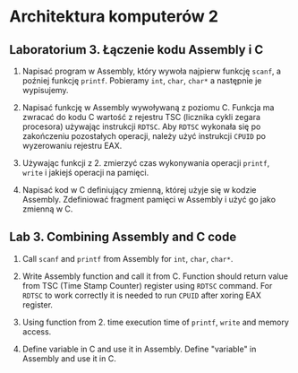 # Architektura komputerów 2

## Laboratorium 3. Łączenie kodu Assembly i C

1. Napisać program w Assembly, który wywoła najpierw funkcję `scanf`, a poźniej funkcję `printf`. Pobieramy `int`, `char`, `char*` a następnie je wypisujemy.

1. Napisać funkcję w Assembly wywoływaną z poziomu C. Funkcja ma zwracać do kodu C wartość z rejestru TSC (licznika cykli zegara procesora) używając instrukcji `RDTSC`. Aby `RDTSC` wykonała się po zakończeniu pozostałych operacji, należy użyć instrukcji `CPUID` po wyzerowaniu rejestru EAX.

1. Używając funkcji z 2. zmierzyć czas wykonywania operacji `printf`, `write` i jakiejś operacji na pamięci.

1. Napisać kod w C definiujący zmienną, której użyje się w kodzie Assembly. Zdefiniować fragment pamięci w Assembly i użyć go jako zmienną w C.

## Lab 3. Combining Assembly and C code

1. Call `scanf` and `printf` from Assembly for `int`, `char`, `char*`.

1. Write Assembly function and call it from C. Function should return value from TSC (Time Stamp Counter) register using `RDTSC` command. For `RDTSC` to work correctly it is needed to run `CPUID` after xoring EAX register.

1. Using function from 2. time execution time of `printf`, `write` and memory access.

1. Define variable in C and use it in Assembly. Define "variable" in Assembly and use it in C.
